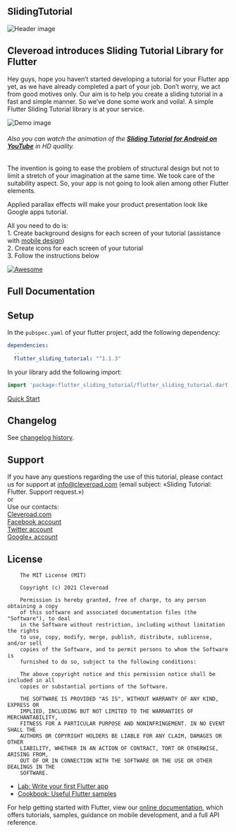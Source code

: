 ## SlidingTutorial 
![Header image](https://github.com/Cleveroad/flutter_sliding_tutorial/raw/master/images/header.jpg)

## Cleveroad introduces Sliding Tutorial Library for Flutter

Hey guys, hope you haven’t started developing a tutorial for your Flutter app yet, as we have already completed a part of your job. Don’t worry, we act from good motives only. Our aim is to help you create a sliding tutorial in a fast and simple manner. So we’ve done some work and voila!. A simple Flutter Sliding Tutorial library is at your service.

![Demo image](https://github.com/Cleveroad/flutter_sliding_tutorial/raw/master/images/demo.gif)
###### Also you can watch the animation of the <strong><a target="_blank" href="https://www.youtube.com/watch?v=lJSGIk4Zh9s&feature=youtu.be">Sliding Tutorial for Android on YouTube</a></strong> in HD quality.

The invention is going to ease the problem of structural design but not to limit a stretch of your imagination at the same time. We took care of the suitability aspect. So, your app is not going to look alien among other Flutter elements. 

Applied parallax effects will make your product presentation look like Google apps tutorial.

All you need to do is:
<br>1. Create background designs for each screen of your tutorial (assistance with <a href="https://www.cleveroad.com/services/design/mobile-design">mobile design</a>)
<br>2. Create icons for each screen of your tutorial
<br>3. Follow the instructions below

[![Awesome](https://avatars.githubusercontent.com/u/14131420?s=200&v=4)](https://www.cleveroad.com/?utm_source=github&utm_medium=label&utm_campaign=contacts)


## Full Documentation

## Setup
In the `pubspec.yaml` of your flutter project, add the following dependency:
```yaml
dependencies:
  ...
  flutter_sliding_tutorial: "^1.1.3"
```

In your library add the following import:

```dart
import 'package:flutter_sliding_tutorial/flutter_sliding_tutorial.dart';
```

[Quick Start]

## Changelog
See [changelog history].

## Support
If you have any questions regarding the use of this tutorial, please contact us for support at info@cleveroad.com (email subject: «Sliding Tutorial: Flutter. Support request.»)
<br>or
<br>Use our contacts:
<br><a href="https://www.cleveroad.com/?utm_source=github&utm_medium=link&utm_campaign=contacts">Cleveroad.com</a>
<br><a href="https://www.facebook.com/cleveroadinc">Facebook account</a>
<br><a href="https://twitter.com/CleveroadInc">Twitter account</a>
<br><a href="https://plus.google.com/+CleveroadInc/">Google+ account</a>

## License


        The MIT License (MIT)

        Copyright (c) 2021 Cleveroad

        Permission is hereby granted, free of charge, to any person obtaining a copy
        of this software and associated documentation files (the "Software"), to deal
        in the Software without restriction, including without limitation the rights
        to use, copy, modify, merge, publish, distribute, sublicense, and/or sell
        copies of the Software, and to permit persons to whom the Software is
        furnished to do so, subject to the following conditions:

        The above copyright notice and this permission notice shall be included in all
        copies or substantial portions of the Software.

        THE SOFTWARE IS PROVIDED "AS IS", WITHOUT WARRANTY OF ANY KIND, EXPRESS OR
        IMPLIED, INCLUDING BUT NOT LIMITED TO THE WARRANTIES OF MERCHANTABILITY,
        FITNESS FOR A PARTICULAR PURPOSE AND NONINFRINGEMENT. IN NO EVENT SHALL THE
        AUTHORS OR COPYRIGHT HOLDERS BE LIABLE FOR ANY CLAIM, DAMAGES OR OTHER
        LIABILITY, WHETHER IN AN ACTION OF CONTRACT, TORT OR OTHERWISE, ARISING FROM,
        OUT OF OR IN CONNECTION WITH THE SOFTWARE OR THE USE OR OTHER DEALINGS IN THE
        SOFTWARE.

[changelog history]: /CHANGELOG.md

[Quick Start]: https://github.com/Cleveroad/flutter_sliding_tutorial/wiki/Quick-Start

- [Lab: Write your first Flutter app](https://flutter.dev/docs/get-started/codelab)
- [Cookbook: Useful Flutter samples](https://flutter.dev/docs/cookbook)

For help getting started with Flutter, view our
[online documentation](https://flutter.dev/docs), which offers tutorials,
samples, guidance on mobile development, and a full API reference.